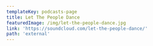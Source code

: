 ```yaml
---
templateKey: podcasts-page
title: Let The People Dance
featuredImage: /img/let-the-people-dance.jpg
link: 'https://soundcloud.com/let-the-people-dance/'
path: 'external'
---
```

